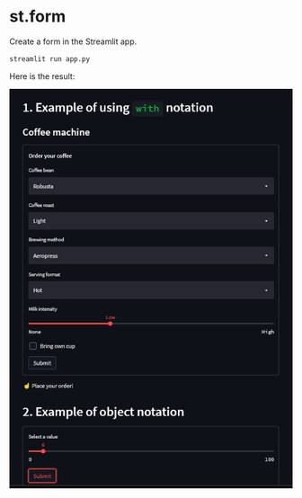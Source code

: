 # st.form

Create a form in the Streamlit app.

```sh
streamlit run app.py
```

Here is the result:

![st.form](./img/st-form.png)
